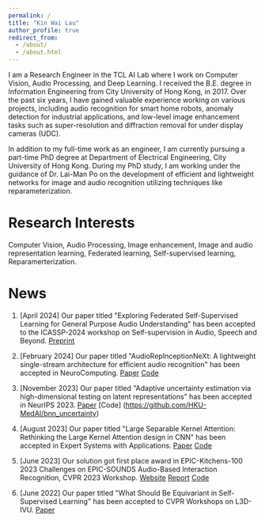 ```yaml
---
permalink: /
title: "Kin Wai Lau"
author_profile: true
redirect_from: 
  - /about/
  - /about.html
---
```


I am a Research Engineer in the TCL AI Lab where I work on Computer Vision, Audio Processing, and Deep Learning. I received the B.E. degree in Information Engineering from City University of Hong Kong, in 2017. Over the past six years, I have gained valuable experience working on various projects, including audio recognition for smart home robots, anomaly detection for industrial applications, and low-level image enhancement tasks such as super-resolution and diffraction removal for under display cameras (UDC).

In addition to my full-time work as an engineer, I am currently pursuing a part-time PhD degree at Department of Electrical Engineering, City University of Hong Kong. During my PhD study, I am working under the guidance of Dr. Lai-Man Po on the development of efficient and lightweight networks for image and audio recognition utilizing techniques like reparameterization. 

Research Interests
======
Computer Vision, Audio Processing, Image enhancement, Image and audio representation learning, Federated learning, Self-supervised learning, Reparamerterization.

News
======
1. [April 2024] Our paper titled "Exploring Federated Self-Supervised Learning for General Purpose Audio Understanding" has been accepted to the ICASSP-2024 workshop on Self-supervision in Audio, Speech and Beyond. [Preprint](https://arxiv.org/abs/2402.02889)

2. [February 2024] Our paper titled "AudioRepInceptionNeXt: A lightweight single-stream architecture for efficient audio recognition" has been accepted in NeuroComputing. [Paper](https://papers.ssrn.com/sol3/papers.cfm?abstract_id=4588783) [Code](https://github.com/StevenLauHKHK/AudioRepInceptionNeXt)

3. [November 2023] Our paper titled "Adaptive uncertainty estimation via high-dimensional testing on latent representations" has been accepted in NeurIPS 2023. [Paper](https://proceedings.neurips.cc/paper_files/paper/2023/hash/7da558c6bd476ba77f5ba712626bba1a-Abstract-Conference.html) [Code] (https://github.com/HKU-MedAI/bnn_uncertainty)

4. [August 2023] Our paper titled "Large Separable Kernel Attention: Rethinking the Large Kernel Attention design in CNN" has been accepted in Expert Systems with Applications. [Paper](https://arxiv.org/abs/2309.01439) [Code](https://github.com/stevenlauhkhk/large-separable-kernel-attention)

5. [June 2023] Our solution got first place award in EPIC-Kitchens-100 2023 Challenges on EPIC-SOUNDS Audio-Based Interaction Recognition, CVPR 2023 Workshop. [Website](https://epic-kitchens.github.io/2024) [Report](https://arxiv.org/abs/2307.07265) [Code](https://github.com/StevenLauHKHK/AudioInceptionNeXt.git)

6. [June 2022] Our paper titled "What Should Be Equivariant in Self-Supervised Learning" has been accepted to CVPR Workshops on L3D-IVU. [Paper](https://openaccess.thecvf.com/content/CVPR2022W/L3D-IVU/papers/Xie_What_Should_Be_Equivariant_in_Self-Supervised_Learning_CVPRW_2022_paper.pdf)